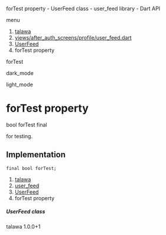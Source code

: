 




forTest property - UserFeed class - user\_feed library - Dart API







menu

1. [talawa](../../index.html)
2. [views/after\_auth\_screens/profile/user\_feed.dart](../../views_after_auth_screens_profile_user_feed/views_after_auth_screens_profile_user_feed-library.html)
3. [UserFeed](../../views_after_auth_screens_profile_user_feed/UserFeed-class.html)
4. forTest property

forTest


dark\_mode

light\_mode




# forTest property


bool
forTest
final

for testing.


## Implementation

```
final bool forTest;
```

 


1. [talawa](../../index.html)
2. [user\_feed](../../views_after_auth_screens_profile_user_feed/views_after_auth_screens_profile_user_feed-library.html)
3. [UserFeed](../../views_after_auth_screens_profile_user_feed/UserFeed-class.html)
4. forTest property

##### UserFeed class





talawa
1.0.0+1






